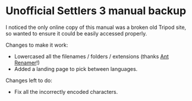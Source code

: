 # Unofficial Settlers 3 manual backup

I noticed the only online copy of this manual was a broken old Tripod site, so wanted to ensure it could be easily accessed properly.

Changes to make it work:
* Lowercased all the filenames / folders / extensions (thanks [Ant Renamer](https://antp.be/software/renamer)!)
* Added a landing page to pick between languages.

Changes left to do:
* Fix all the incorrectly encoded characters.